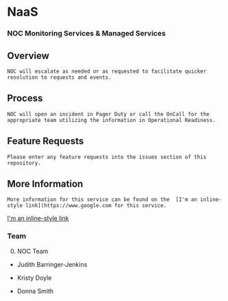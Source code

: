 # NaaS

###	NOC Monitoring Services & Managed Services

	
	
		 
## Overview
	NOC will escalate as needed or as requested to facilitate quicker resolution to requests and events.
## Process
	NOC will open an incident in Pager Duty or call the OnCall for the appropriate team utilizing the information in Operational Readiness.
	
## Feature Requests
	Please enter any feature requests into the issues section of this repository.
	
	
## More Information
	More information for this service can be found on the  [I'm an inline-style link](https://www.google.com for this service.

[I'm an inline-style link](https://www.google.com)


		
###	Team


0. NOC Team
* Judith Barringer-Jenkins
- Kristy Doyle
+ Donna Smith